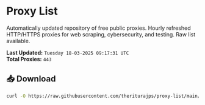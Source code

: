 # Proxy List

Automatically updated repository of free public proxies. Hourly refreshed HTTP/HTTPS proxies for web scraping, cybersecurity, and testing. Raw list available.

**Last Updated:** `Tuesday 18-03-2025 09:17:31 UTC`  
**Total Proxies:** `443`

## 📥 Download
```bash
curl -O https://raw.githubusercontent.com/theriturajps/proxy-list/main/proxies.txt
